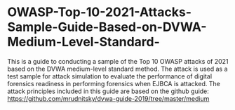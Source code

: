 # OWASP-Top-10-2021-Attacks-Sample-Guide-Based-on-DVWA-Medium-Level-Standard-

This is a guide to conducting a sample of the Top 10 OWASP attacks of 2021 based on the DVWA medium-level standard method.
The attack is used as a test sample for attack simulation to evaluate the performance of digital forensics readiness in performing forensics when EJBCA is attacked.
The attack principles included in this guide are based on the github guide: https://github.com/mrudnitsky/dvwa-guide-2019/tree/master/medium
